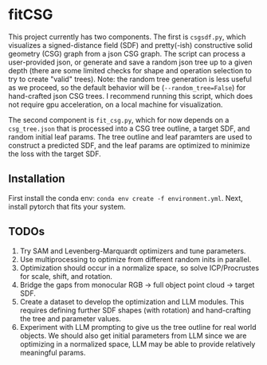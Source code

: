 # fitCSG
This project currently has two components. The first is `csgsdf.py`, which visualizes a signed-distance field (SDF) and pretty(-ish) constructive solid geometry (CSG) graph from a json CSG graph. The script can process a user-provided json, or generate and save a random json tree up to a given depth (there are some limited checks for shape and operation selection to try to create "valid" trees). Note: the random tree generation is less useful as we proceed, so the default behavior will be (`--random_tree=False`) for hand-crafted json CSG trees. I recommend running this script, which does not require gpu acceleration, on a local machine for visualization.

The second component is `fit_csg.py`, which for now depends on a `csg_tree.json` that is processed into a CSG tree outline, a target SDF, and random initial leaf params. The tree outline and leaf paramters are used to construct a predicted SDF, and the leaf params are optimized to minimize the loss with the target SDF.

## Installation
First install the conda env: `conda env create -f environment.yml`.
Next, install pytorch that fits your system.

## TODOs
1. Try SAM and Levenberg-Marquardt optimizers and tune parameters.
2. Use multiprocessing to optimize from different random inits in parallel.
3. Optimization should occur in a normalize space, so solve ICP/Procrustes for scale, shift, and rotation.
4. Bridge the gaps from monocular RGB -> full object point cloud -> target SDF.
5. Create a dataset to develop the optimization and LLM modules. This requires defining further SDF shapes (with rotation) and hand-crafting the tree and parameter values.
6. Experiment with LLM prompting to give us the tree outline for real world objects. We should also get initial parameters from LLM since we are optimizing in a normalized space, LLM may be able to provide relatively meaningful params. 
